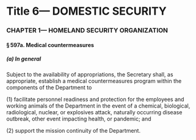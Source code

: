 
# Title 6— DOMESTIC SECURITY
### CHAPTER 1— HOMELAND SECURITY ORGANIZATION
#### § 597a. Medical countermeasures
##### (a) In general

Subject to the availability of appropriations, the Secretary shall, as appropriate, establish a medical countermeasures program within the components of the Department to

(1) facilitate personnel readiness and protection for the employees and working animals of the Department in the event of a chemical, biological, radiological, nuclear, or explosives attack, naturally occurring disease outbreak, other event impacting health, or pandemic; and

(2) support the mission continuity of the Department.
